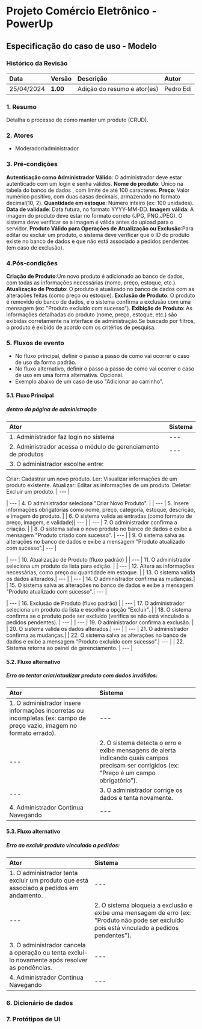 # Projeto Comércio Eletrônico - PowerUp

## Especificação do caso de uso - Modelo

### Histórico da Revisão
|  Data  | Versão | Descrição | Autor |
|:-------|:-------|:----------|:------|
| 25/04/2024 | **1.00** | Adição do resumo e ator(es) | Pedro Edi |


### 1. Resumo 
Detalha o processo de como manter um produto (CRUD).
### 2. Atores
- Moderador/administrador

### 3. Pré-condições
**Autenticação como Administrador Válido**: O administrador deve estar autenticado com um login e senha válidos.
**Nome do produto**: Único na tabela do banco de dados , com limite de até 100 caracteres.
**Preço**: Valor numérico positivo, com duas casas decimais, armazenado no formato decimal(10, 2).
**Quantidade em estoque**: Número inteiro (ex: 100 unidades).
**Data de validade**: Data futura, no formato YYYY-MM-DD.
**Imagem válida**: A imagem do produto deve estar no formato correto (JPG, PNG,JPEG). O sistema deve verificar se a imagem é válida antes do upload para o servidor.
**Produto Válido para Operações de Atualização ou Exclusão**:Para editar ou excluir um produto, o sistema deve verificar que o ID do produto existe no banco de dados e que não está associado a pedidos pendentes (em caso de exclusão).


### 4.Pós-condições
**Criação de Produto**:Um novo produto é adicionado ao banco de dados, com todas as informações necessárias (nome, preço, estoque, etc.).
**Atualização de Produto**: O produto é atualizado no banco de dados com as alterações feitas (como preço ou estoque).
**Exclusão de Produto**: O produto é removido do banco de dados, e o sistema confirma a exclusão com uma mensagem (ex: "Produto excluído com sucesso").
**Exibição de Produto**: As informações detalhadas do produto (nome, preço, estoque, etc.) são exibidas corretamente na interface de administração.Se buscado por filtros, o produto é exibido de acordo com os critérios de pesquisa.


### 5. Fluxos de evento
- No fluxo principal, definir o passo a passo de como vai ocorrer o caso de uso da forma padrão.
- No fluxo alternativo, definir o passo a passo de como vai ocorrer o caso de uso em uma forma alternativa. Opcional.
- Exemplo abaixo de um caso de uso "Adicionar ao carrinho".

#### 5.1. Fluxo Principal
##### dentro da página de administração

|  Ator  | Sistema |
|:-------|:------- |
| 1. Administrador faz login no sistema | --- |
| 2. Administrador acessa o módulo de gerenciamento de produtos |  --- |
| 3.  O administrador escolhe entre:
  Criar: Cadastrar um novo produto.
  Ler: Visualizar informações de um produto existente.
  Atualizar: Editar as informações de um produto.
  Deletar: Excluir um produto. | --- |

| --- | 4. O administrador seleciona "Criar Novo Produto". |
| --- | 5. Insere informações obrigatórias como nome, preço, categoria, estoque, descrição, e imagem do produto. |
| 6. O sistema valida as entradas (como formato de preço, imagem, e validade)| --- |
| --- | 7. O administrador confirma a criação. |
| 8. O sistema salva o novo produto no banco de dados e exibe a mensagem "Produto criado com sucesso". | --- |
| 9. O sistema salva as alterações no banco de dados e exibe a mensagem "Produto atualizado com sucesso".| --- |

| --- | 10. Atualização de Produto (fluxo padrão) |
| --- | 11. O administrador seleciona um produto da lista para edição. |
| --- | 12.  Altera as informações necessárias, como preço ou quantidade em estoque. |
| 13. O sistema valida os dados alterados.| --- | 
| --- | 14. O administrador confirma as mudanças.|
| 15. O sistema salva as alterações no banco de dados e exibe a mensagem "Produto atualizado com sucesso".|  --- |

| --- | 16. Exclusão de Produto (fluxo padrão) |
| --- | 17. O administrador seleciona um produto da lista e escolhe a opção "Excluir". |
| 18. O sistema confirma se o produto pode ser excluído (verifica se não está vinculado a pedidos pendentes). | --- | 
| --- | 19.  O administrador confirma a exclusão. |
| 20. O sistema valida os dados alterados.| --- |
| --- | 21. O administrador confirma as mudanças.|
| 22. O sistema salva as alterações no banco de dados e exibe a mensagem "Produto excluído com sucesso".| --- |
| 22. Sistema retorna ao painel de gerenciamento. | --- |


#### 5.2. Fluxo alternativo
##### Erro ao tentar criar/atualizar produto com dados inválidos:

|  Ator  | Sistema |
|:-------|:------- |
| 1. O administrador insere informações incorretas ou incompletas (ex: campo de preço vazio, imagem no formato errado). | --- |
| --- | 2. O sistema detecta o erro e exibe mensagens de alerta indicando quais campos precisam ser corrigidos (ex: "Preço é um campo obrigatório"). |
| --- | 3. O administrador corrige os dados e tenta novamente. |
| 4. Administrador Continua Navegando | --- |

#### 5.3. Fluxo alternativo
##### Erro ao excluir produto vinculado a pedidos:

|  Ator  | Sistema |
|:-------|:------- |
| 1. O administrador tenta excluir um produto que está associado a pedidos em andamento. | --- |
| --- | 2. O sistema bloqueia a exclusão e exibe uma mensagem de erro (ex: "Produto não pode ser excluído pois está vinculado a pedidos pendentes"). |
| 3. O administrador cancela a operação ou tenta excluí-lo novamente após resolver as pendências. | --- |
| 4. Administrador Continua Navegando | --- |

### 6. Dicionário de dados

### 7. Protótipos de UI


